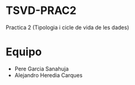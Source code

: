 # TSVD-PRAC2
Practica 2 (Tipologia i cicle de vida de les dades)

# Equipo
- Pere Garcia Sanahuja
- Alejandro Heredia Carques
